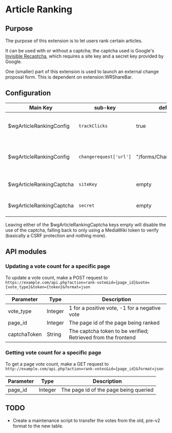 # Article Ranking

## Purpose

The purpose of this extension is to let users rank certain articles.

It can be used with or without a captcha; the captcha used is Google's
[Invisible Recaptcha](https://developers.google.com/recaptcha/docs/invisible),
which requires a site key and a secret key provided by Google.

One (smaller) part of this extension is used to launch an external
change proposal form. This is dependent on extension:WRShareBar.

## Configuration

| Main Key                 | sub-key                | default                 | description                                    |
|--------------------------|------------------------|-------------------------|------------------------------------------------|
| $wgArticleRankingConfig  | `trackClicks`          | true                    | whether to use Google Analytics to track votes |
| $wgArticleRankingConfig  | `changerequest['url']` | "/forms/ChangeRequest/" | the location of the change request form        |
| $wgArticleRankingCaptcha | `siteKey`              | empty                   | Google's captcha site key                      |
| $wgArticleRankingCaptcha | `secret`               | empty                   | Google's captcha secret key                    |

Leaving either of the $wgArticleRankingCaptcha keys empty will disable
the use of the captcha, falling back to only using a MediaWiki token
to verify (basically a CSRF protection and nothing more).

## API modules

### Updating a vote count for a specific page
To update a vote count, make a POST request to
`https://example.com/api.php?action=rank-vote&id={page_id}&vote={vote_type}&token={token}&format=json`

| Parameter    | Type    | Description                                                   |
|--------------|---------|---------------------------------------------------------------|
| vote_type    | Integer | 1 for a positive vote, -1 for a negative vote                 |
| page_id      | Integer | The page id of the page being ranked                          |
| captchaToken | String  | The captcha token to be verified; Retrieved from the frontend |

### Getting vote count for a specific page
To get a page vote count, make a GET request to `http://example.com/api.php?action=rank-votes&id={page_id}&format=json`

| Parameter | Type    | Description                           |
|-----------|---------|---------------------------------------|
| page_id   | Integer | The page id of the page being queried |


## TODO
- Create a maintenance script to transfer the votes from the old, pre-v2 format to the new table.
